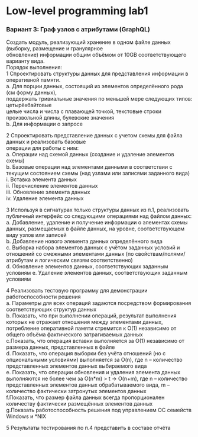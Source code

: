 # Low-level programming lab1 
### Вариант 3: Граф узлов с атрибутами (GraphQL)
  
Создать модуль, реализующий хранение в одном файле данных (выборку, размещение и гранулярное  
обновление) информации общим объёмом от 10GB соответствующего варианту вида.  
Порядок выполнения:  
1 Спроектировать структуры данных для представления информации в оперативной памяти.   
  a. Для порции данных, состоящий из элементов определённого рода (см форму данных),  
поддержать тривиальные значения по меньшей мере следующих типов: цетырёхбайтовые  
целые числа и числа с плавающей точкой, текстовые строки произвольной длины, булевские
значения    
  b. Для информации о запросе 
    
2 Спроектировать представление данных с учетом схемы для файла данных и реализовать базовые  
операции для работы с ним:    
    a. Операции над схемой данных (создание и удаление элементов схемы)  
    b. Базовые операции над элементами данными в соответствии с текущим состоянием схемы (над
узлами или записями заданного вида)  
i. Вставка элемента данных  
ii. Перечисление элементов данных  
iii. Обновление элемента данных  
iv. Удаление элемента данных  
  
3 Используя в сигнатурах только структуры данных из п.1, реализовать публичный интерфейс со
следующими операциями над файлом данных:  
a. Добавление, удаление и получение информации о элементах схемы данных, размещаемых в
файле данных, на уровне, соответствующем виду узлов или записей  
b. Добавление нового элемента данных определённого вида  
c.
Выборка набора элементов данных с учётом заданных условий и отношений со смежными
элементами данных (по свойствам/полями/атрибутам и логическим связям соответственно)  
d. Обновление элементов данных, соответствующих заданным условиям
e. Удаление элементов данных, соответствующих заданным условиям  
  
4 Реализовать тестовую программу для демонстрации работоспособности решения  
a. Параметры для всех операций задаются посредством формирования соответствующих структур
данных   
b. Показать, что при выполнении операций, результат выполнения которых не отражает
отношения между элементами данных, потребление оперативной памяти стремится к O(1)
независимо от общего объёма фактического затрагиваемых данных  
c.Показать, что операция вставки выполняется за O(1) независимо от размера данных,
представленных в файле  
d. Показать, что операция выборки без учёта отношений (но с опциональными условиями)
выполняется за O(n), где n – количество представленных элементов данных выбираемого вида  
e. Показать, что операции обновления и удаления элемента данных выполняются не более чем за
O(n*m) > t -> O(n+m), где n – количество представленных элементов данных обрабатываемого
вида, m – количество фактически затронутых элементов данных  
f.Показать, что размер файла данных всегда пропорционален количеству фактически размещённых элементов данных  
g.Показать работоспособность решения под управлением ОС семейств Windows и *NIX  
  
5 Результаты тестирования по п.4 представить в составе отчёта
